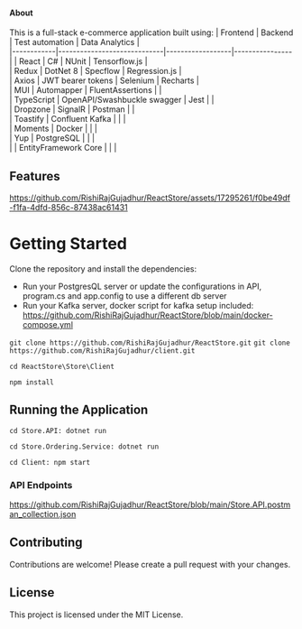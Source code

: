 #### About

This is a full-stack e-commerce application built using: 
| Frontend   | Backend                     | Test automation  | Data Analytics |   
|------------|-----------------------------|------------------|----------------|
| React      | C#                          | NUnit            | Tensorflow.js  |   
| Redux      | DotNet 8                    | Specflow         | Regression.js  |   
| Axios      | JWT bearer tokens           | Selenium         | Recharts       |   
| MUI        | Automapper                  | FluentAssertions |                |  
| TypeScript | OpenAPI/Swashbuckle swagger | Jest             |                |   
| Dropzone   | SignalR                     | Postman          |                |   
| Toastify   | Confluent Kafka             |                  |                |   
| Moments    | Docker                      |                  |                |   
| Yup        | PostgreSQL                  |                  |                |   
|            | EntityFramework Core        |                  |                |   
  
## Features
https://github.com/RishiRajGujadhur/ReactStore/assets/17295261/f0be49df-f1fa-4dfd-856c-87438ac61431

# Getting Started

Clone the repository and install the dependencies:
+ Run your PostgresQL server or update the configurations in API, program.cs and app.config to use a different db server
+ Run your Kafka server, docker script for kafka setup included: https://github.com/RishiRajGujadhur/ReactStore/blob/main/docker-compose.yml

```git clone https://github.com/RishiRajGujadhur/ReactStore.git```
```git clone https://github.com/RishiRajGujadhur/client.git```

```cd ReactStore\Store\Client```

```npm install```


## Running the Application

```cd Store.API: dotnet run```

```cd Store.Ordering.Service: dotnet run```

```cd Client: npm start```

### API Endpoints
https://github.com/RishiRajGujadhur/ReactStore/blob/main/Store.API.postman_collection.json

## Contributing
Contributions are welcome! Please create a pull request with your changes.

## License
This project is licensed under the MIT License.
